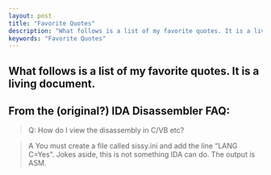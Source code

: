 ```yaml
---
layout: post
title: "Favorite Quotes"
description: "What follows is a list of my favorite quotes. It is a living document."
keywords: "Favorite Quotes"
---
```

## What follows is a list of my favorite quotes. It is a living document.

## From the (original?) IDA Disassembler FAQ:
> Q: How do I view the disassembly in C/VB etc?

> A You must create a file called sissy.ini and add the line “LANG C=Yes”.
>    Jokes aside, this is not something IDA can do. The output is ASM.
